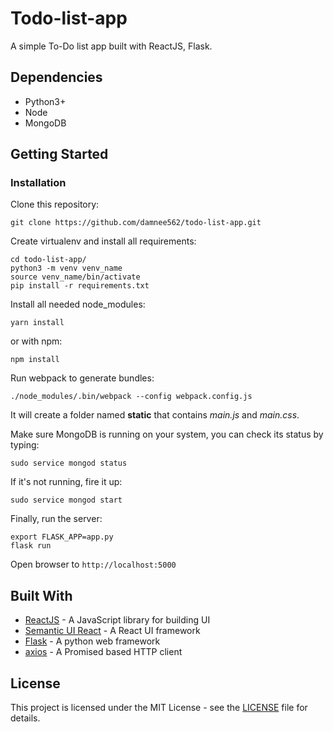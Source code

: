 # Todo-list-app
A simple To-Do list app built with ReactJS, Flask.

## Dependencies
* Python3+
* Node
* MongoDB

## Getting Started
### Installation
Clone this repository:

    git clone https://github.com/damnee562/todo-list-app.git

Create virtualenv and install all requirements:

    cd todo-list-app/
    python3 -m venv venv_name
    source venv_name/bin/activate
    pip install -r requirements.txt

Install all needed node_modules:

    yarn install

or with npm:

    npm install

Run webpack to generate bundles:

    ./node_modules/.bin/webpack --config webpack.config.js

It will create a folder named **static** that contains *main.js* and *main.css*.

Make sure MongoDB is running on your system, you can check its status by typing:

    sudo service mongod status

If it's not running, fire it up:

    sudo service mongod start

Finally, run the server:

    export FLASK_APP=app.py
    flask run

Open browser to `http://localhost:5000`

## Built With
* [ReactJS](https://facebook.github.io/react/) - A JavaScript library for building UI
* [Semantic UI React](https://react.semantic-ui.com/introduction) - A React UI framework
* [Flask](http://flask.pocoo.org/) - A python web framework
* [axios](https://github.com/mzabriskie/axios) - A Promised based HTTP client

## License
This project is licensed under the MIT License - see the [LICENSE](LICENSE) file for details.
